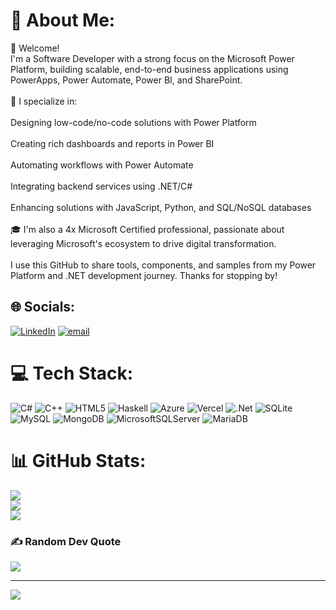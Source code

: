 # 💫 About Me:
👋 Welcome!<br>I'm a Software Developer with a strong focus on the Microsoft Power Platform, building scalable, end-to-end business applications using PowerApps, Power Automate, Power BI, and SharePoint.<br><br>🔧 I specialize in:<br><br>Designing low-code/no-code solutions with Power Platform<br><br>Creating rich dashboards and reports in Power BI<br><br>Automating workflows with Power Automate<br><br>Integrating backend services using .NET/C#<br><br>Enhancing solutions with JavaScript, Python, and SQL/NoSQL databases<br><br>🎓 I'm also a 4x Microsoft Certified professional, passionate about leveraging Microsoft's ecosystem to drive digital transformation.<br><br>I use this GitHub to share tools, components, and samples from my Power Platform and .NET development journey. Thanks for stopping by!


## 🌐 Socials:
[![LinkedIn](https://img.shields.io/badge/LinkedIn-%230077B5.svg?logo=linkedin&logoColor=white)](https://linkedin.com/in/https://www.linkedin.com/feed/) [![email](https://img.shields.io/badge/Email-D14836?logo=gmail&logoColor=white)](mailto:dhaneshkanade720@gmail.com) 

# 💻 Tech Stack:
![C#](https://img.shields.io/badge/c%23-%23239120.svg?style=for-the-badge&logo=csharp&logoColor=white) ![C++](https://img.shields.io/badge/c++-%2300599C.svg?style=for-the-badge&logo=c%2B%2B&logoColor=white) ![HTML5](https://img.shields.io/badge/html5-%23E34F26.svg?style=for-the-badge&logo=html5&logoColor=white) ![Haskell](https://img.shields.io/badge/Haskell-5e5086?style=for-the-badge&logo=haskell&logoColor=white) ![Azure](https://img.shields.io/badge/azure-%230072C6.svg?style=for-the-badge&logo=microsoftazure&logoColor=white) ![Vercel](https://img.shields.io/badge/vercel-%23000000.svg?style=for-the-badge&logo=vercel&logoColor=white) ![.Net](https://img.shields.io/badge/.NET-5C2D91?style=for-the-badge&logo=.net&logoColor=white) ![SQLite](https://img.shields.io/badge/sqlite-%2307405e.svg?style=for-the-badge&logo=sqlite&logoColor=white) ![MySQL](https://img.shields.io/badge/mysql-4479A1.svg?style=for-the-badge&logo=mysql&logoColor=white) ![MongoDB](https://img.shields.io/badge/MongoDB-%234ea94b.svg?style=for-the-badge&logo=mongodb&logoColor=white) ![MicrosoftSQLServer](https://img.shields.io/badge/Microsoft%20SQL%20Server-CC2927?style=for-the-badge&logo=microsoft%20sql%20server&logoColor=white) ![MariaDB](https://img.shields.io/badge/MariaDB-003545?style=for-the-badge&logo=mariadb&logoColor=white)
# 📊 GitHub Stats:
![](https://github-readme-stats.vercel.app/api?username=dhaneshk49&theme=nightowl&hide_border=false&include_all_commits=false&count_private=false)<br/>
![](https://nirzak-streak-stats.vercel.app/?user=dhaneshk49&theme=nightowl&hide_border=false)<br/>
![](https://github-readme-stats.vercel.app/api/top-langs/?username=dhaneshk49&theme=nightowl&hide_border=false&include_all_commits=false&count_private=false&layout=compact)

### ✍️ Random Dev Quote
![](https://quotes-github-readme.vercel.app/api?type=horizontal&theme=radical)

---
[![](https://visitcount.itsvg.in/api?id=dhaneshk49&icon=0&color=0)](https://visitcount.itsvg.in)

<!-- Proudly created with GPRM ( https://gprm.itsvg.in ) -->
